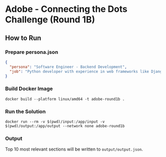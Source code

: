 # Adobe - Connecting the Dots Challenge (Round 1B)

## How to Run

### Prepare persona.json
```json
{
  "persona": "Software Engineer - Backend Development",
  "job": "Python developer with experience in web frameworks like Django or Flask, database management, API development, and cloud deployment"
}
```

### Build Docker Image
```
docker build --platform linux/amd64 -t adobe-round1b .
```

### Run the Solution
```
docker run --rm -v $(pwd)/input:/app/input -v $(pwd)/output:/app/output --network none adobe-round1b
```

### Output
Top 10 most relevant sections will be written to `output/output.json`.
